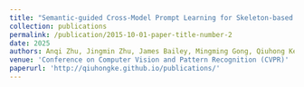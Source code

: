 ```yaml
---
title: "Semantic-guided Cross-Model Prompt Learning for Skeleton-based Zero-shot Action Recognition"
collection: publications
permalink: /publication/2015-10-01-paper-title-number-2
date: 2025
authors: Anqi Zhu, Jingmin Zhu, James Bailey, Mingming Gong, Qiuhong Ke
venue: 'Conference on Computer Vision and Pattern Recognition (CVPR)'
paperurl: 'http://qiuhongke.github.io/publications/' 
---
```

